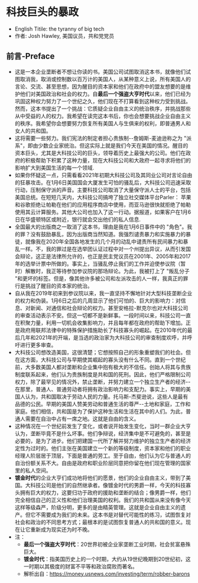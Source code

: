 # 科技巨头的暴政
- English Titile: the tyranny of big tech
- 作者: Josh Hawley, 美国议员，共和党党员

## 前言-Preface
- 这是一本企业垄断者不想让你读的书。美国公司试图取消这本书，就像他们试图取消我，取消或控制数以百万计的美国人，从某种意义上说，所有美国人的言论、交流、甚至思想，因为醒目的资本家和他们在政府中的盟友想要的是维护他们对美国政治和社会的权力。自**最后一个强盗大亨时代**以来，他们已经为巩固这种权力努力了一个世纪之久，他们现在不打算看到这种权力受到挑战。然而，这本书提出了一个挑战：它质疑企业自由主义的统治秩序，并挑战那些从中受益的人的权力。我希望在读完这本书后，你也会想要挑战企业自由主义的秩序。我希望你会想要努力恢复所有美国人与生俱来的权利，即普通男人和女人的共和国。
- 这将需要一些努力。我们宪法的制定者担心贵族制--詹姆斯-麦迪逊称之为 "派系"，即由少数企业家统治。但这实际上就是我们今天在美国的情况。醒目的资本巨头，尤其是大科技公司的巨头，领导着历史上最强大的公司。他们在政府的积极帮助下积累了这种力量，现在大科技公司和大政府一起寻求将他们的影响扩大到美国生活的每一个领域.
- 如果你怀疑这一点，只需看看2021年初期大科技公司及其同业公司对言论自由的狂暴攻击。在1月6日美国国会大厦发生可怕的骚乱后，大科技公司迅速采取行动，压制保守派的声音。主要科技公司取消了大量保守派人士的平台，包括美国总统。在短短几天内，大科技公司搞垮了独立社交媒体平台Parler： 苹果和谷歌拒绝让帕勒在他们的应用程序商店中使用，而亚马逊很快就拒绝了帕勒使用其云计算服务。其他大公司也加入了这一行动。据报道，如果客户在1月6日在华盛顿特区或附近，银行就会交出他们的私人信息.
- 全国最大的出版商之一取消了这本书，理由是我在1月6日事件中的 "角色"。我的罪？没有鼓励暴乱，因为出版商当然知道。我强烈谴责暴力和实施暴力的暴徒，就像我在2020年全国各地发生的几个月的动乱中谴责所有民间暴力和暴乱一样。不，我的罪过是在选举团认证过程中对一个州提出异议，从而引发国会辩论，这正是法律所允许的，也正是民主党议员在2001年、2005年和2017年的选举计票中所做的。事实上，当骚乱停止我们的工作并迫使参议院（暂时）解散时，我正等待参加参议院的那场辩论。为此，我被打上了 "叛乱分子 "和更坏的标签。但是，像其他许多被公司和左派攻击的人一样，我真正的罪行是挑战了醒目的资本家的统治。
- 自从我在2019年初来到参议院以来，我一直坚持不懈地针对大型科技垄断企业的权力和伪装。1月6日之后的几周显示了他们可怕的、巨大的影响力：对信息、对新闻、对通信和社会辩论的权力。甚至安格拉-默克尔也对大科技公司的审查活动表示不安。但这一切都不是新鲜事。一段时间以来，科技公司一直在积聚力量，利用一切机会收集影响力，并且每年都在政府的帮助下增加。正是政府用联邦法律中的特殊保护措施助长了科技寡头的崛起。在2010年代的最后几年和2021年的开端，是当选的政治家为大科技公司的审查制度欢呼，并呼吁进行更多审查。
- 大科技公司想改造美国，这很清楚；它想按照自己的形象重塑我们的社会。但在这方面，大科技公司与早期使其崛起的寡头没有什么不同。直到一个世纪前，大多数美国人都对垄断和企业集中抱有极大的不信任。创始人将其与贵族制度联系起来，他们认为贵族制度是共和国的死刑。因此，他们严格限制公司权力，除了最罕见的情况外，禁止垄断，并努力建立一个独立生产者的经济--在那里，普通人、普通劳动者将拥有政治影响力和支配力。事实上，早期的美国人认为，共和国取决于劳动人民的力量。托马斯-杰斐逊说，这些人是最有品德的公民。早期的美国人赞美劳动和普通生活的尊严--土地和家庭，工作和家庭。他们相信，共和国是为了保护这种生活和生活在其中的人们。为此，普通人需要在自治中占有一席之地。这就是自由的含义。
- 这种情况在一个世纪前发生了变化，或者说开始发生变化，当时一群企业大亨认为，垄断毕竟不是什么坏事。他们争辩说，经济集中是不可避免的，甚至是必要的，是为了进步。他们把建国一代所了解并努力维护的独立生产者的经济定性为过时的。他们主张在美国建立一个新的等级制度，资本家和他们的职业经理人阶层居于顶层，下面是普通的劳工。至于自由，他们认为它与普通人的自治份额关系不大。自由是政府和职业阶层同意把你留在他们现在管理的国家里的私人空间。
- **镀金时代**的企业大亨们成功地将他们的愿景，他们的企业自由主义，带到了美国。大科技公司是他们的自然继承者。像镀金时代的男爵一样，今天的科技寡头拥有巨大的权力，这要归功于政府的援助和垄断的结合；像男爵一样，他们完全相信自己的正义性和他们治理美国的权利。我们的共和国从来没有像今天这样等级森严，阶级分明，更多的是由精英管理。这就是企业自由主义的遗产。但它不需要成为我们的未来。这本书是对替代可能性的练习，试图恢复对社会和政治的不同思考方式；最根本的是试图恢复普通人的共和国的意义。现在让它重新成为现实还为时不晚。
- 注：
  - **最后一个强盗大亨时代**：20世界初被企业家垄断工业时期，社会贫富悬殊巨大。
  - **镀金时代**：指美国历史上的一个时期，大约从19世纪晚期到20世纪初，这一时期以其极度的财富不平等和政治腐败而著名。
  - 解析出自：https://money.usnews.com/investing/term/robber-barons
